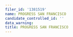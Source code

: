 ```yaml
---
filer_id: '1381519'
name: PROGRESS SAN FRANCISCO
candidate_controlled_id: ''
data_warning: 
title: PROGRESS SAN FRANCISCO
---
```

